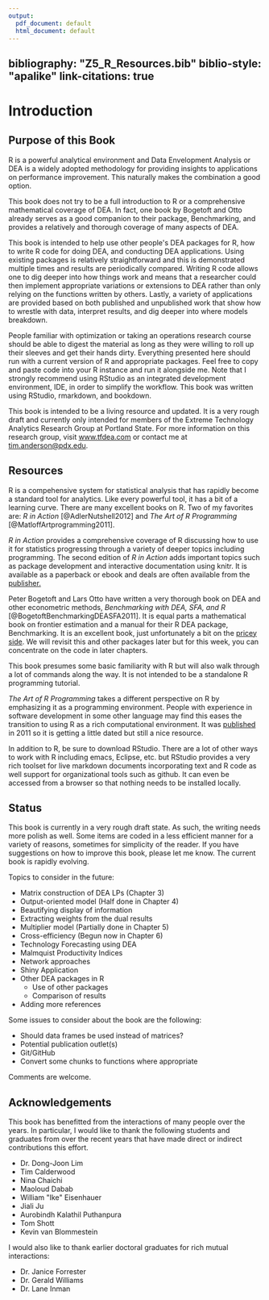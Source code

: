 ```yaml
---
output:
  pdf_document: default
  html_document: default
---
```

bibliography: "Z5_R_Resources.bib"
biblio-style: "apalike"
link-citations: true
---

# Introduction

Purpose of this Book
-----------------------------

R is a powerful analytical environment and Data Envelopment Analysis or DEA is a widely adopted methodology for providing insights to applications on performance improvement.  This naturally makes the combination a good option. 

This book does not try to be a full  introduction to R or a comprehensive mathematical coverage of DEA.  In fact, one book by Bogetoft and Otto already serves as a good companion to their package, Benchmarking, and provides a relatively and thorough coverage of many aspects of DEA.  

This book is intended to help use other people's DEA packages for R, how to write R code for doing DEA, and conducting DEA applications.  Using existing packages is relatively straightforward and this is demonstrated multiple times and results are periodically compared.  Writing R code allows one to dig deeper into how things work and means that a researcher could then implement appropriate variations or extensions to DEA rather than only relying on the functions written by others.  Lastly, a variety of applications are provided based on both published and unpublished work that show how to wrestle with data, interpret results, and dig deeper into where models breakdown.  

People familiar with optimization or taking an operations research course should be able to digest the material as long as they were willing to roll up their sleeves and get their hands dirty.  Everything presented here should run with a current version of R and appropriate packages.  Feel free to copy and paste code into your R instance and run it alongside me. Note that I strongly recommend using RStudio as an integrated development environment, IDE, in order to simplify the workflow.  This book was written using RStudio, rmarkdown, and bookdown.  

This book is intended to be a living resource and updated.  It is a very rough draft and currently only intended for members of the Extreme Technology Analytics Research Group at Portland State.  For more information on this research group, visit www.tfdea.com or contact me at tim.anderson@pdx.edu. 

## Resources

R is a compehensive system for statistical analysis that has rapidly become a standard tool for analytics.  Like every powerful tool, it has a bit of a learning curve.  There are many excellent books on R.  Two of my favorites are:  _R in Action_ [@AdlerNutshell2012] and _The Art of R Programming_ [@MatloffArtprogramming2011].

_R in Action_ provides a comprehensive coverage of R discussing how to use it for statistics progressing through a variety of deeper topics including programming.  The second edition of _R in Action_ adds important topics such as package development and interactive documentation using knitr.  It is available as a paperback or ebook and deals are often available from the [publisher.](http://www.manning.com/kabacoff2/)

Peter Bogetoft and Lars Otto have written a very thorough book on DEA and other econometric methods, _Benchmarking with DEA, SFA, and R_ [@BogetoftBenchmarkingDEASFA2011].  It is equal parts a mathematical book on frontier estimation and a manual for their R DEA package, Benchmarking.  It is an excellent book, just unfortunately a bit on the [pricey side](http://www.amazon.com/Benchmarking-International-Operations-Research-Management/dp/1441979603/ref=sr_1_fkmr1_1?ie=UTF8&qid=1396922272&sr=8-1-fkmr1&keywords=bogetoft+otto+benchmarking). We will revisit this and other packages later but for this week, you can concentrate on the code in later chapters.

This book  presumes some basic familiarity with R but will also walk through a lot of commands along the way.  It is not intended to be a standalone R programming tutorial.  

_The Art of R Programming_ takes a different perspective on R by emphasizing it as a programming environment.  People with experience in software development in some other language may find this eases the transition to using R as a rich computational environment.  It was [published](http://shop.oreilly.com/product/9781593273842.do) in 2011 so it is getting a little dated but still a nice resource.

In addition to R, be sure to download RStudio.  There are a lot of other ways to work with R including emacs, Eclipse, etc. but RStudio provides a very rich toolset for live markdown  documents incorporating text and R code as well support for organizational tools such as github.  It can even be accessed from a browser so that nothing needs to be installed locally.

## Status

This book is currently in a very rough draft state.  As such, the writing needs more polish as well.  Some items are coded in a less efficient manner for a variety of reasons, sometimes for simplicity of the reader.  If you have suggestions on how to improve this book, please let me know.  The current book is rapidly evolving.  

Topics to consider in the future:

* Matrix construction of DEA LPs (Chapter 3)
* Output-oriented model (Half done in Chapter 4)
* Beautifying display of information
* Extracting weights from the dual results
* Multiplier model (Partially done in Chapter 5)
* Cross-efficiency (Begun now in Chapter 6)
* Technology Forecasting using DEA
* Malmquist Productivity Indices
* Network approaches
* Shiny Application
* Other DEA packages in R
    + Use of other packages
    + Comparison of results
* Adding more references

Some issues to consider about the book are the following:

* Should data frames be used instead of matrices?
* Potential publication outlet(s)
* Git/GitHub
* Convert some chunks to functions where appropriate

Comments are welcome.

## Acknowledgements

This book has benefitted from the interactions of many people over the years.  In particular, I would like to thank the following students and graduates from over the recent years that have made direct or indirect contributions this effort.  

* Dr. Dong-Joon Lim
* Tim Calderwood
* Nina Chaichi
* Maoloud Dabab
* William "Ike" Eisenhauer
* Jiali Ju
* Aurobindh Kalathil Puthanpura
* Tom Shott
* Kevin van Blommestein

I would also like to thank earlier doctoral graduates for rich mutual interactions:

* Dr. Janice Forrester
* Dr. Gerald Williams
* Dr. Lane Inman
